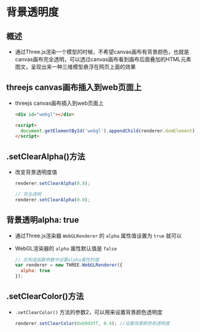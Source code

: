 # 背景透明度

## 概述

+ 通过Three.js渲染一个模型的时候，不希望canvas画布有背景颜色，也就是canvas画布完全透明，可以透过canvas画布看到画布后面叠加的HTML元素图文，呈现出来一种三维模型悬浮在网页上面的效果

## threejs canvas画布插入到web页面上

+ threejs canvas画布插入到web页面上

  ```html
  <div id="webgl"></div>

  <script>
    document.getElementById('webgl').appendChild(renderer.domElement);
  </script>
  ```

## .setClearAlpha()方法

+ 改变背景透明度值

  ```js
  renderer.setClearAlpha(0.8);
  ```

  ```js
  // 完全透明
  renderer.setClearAlpha(0.0);
  ```

## 背景透明alpha: true

+ 通过Three.js渲染器 `WebGLRenderer` 的 `alpha` 属性值设置为 `true` 就可以
+ WebGL渲染器的 `alpha` 属性默认值是 `false`

  ```js
  // 在构造函数参数中设置alpha属性的值
  var renderer = new THREE.WebGLRenderer({
    alpha: true
  });
  ```

## .setClearColor()方法

+ `.setClearColor()` 方法的参数2，可以用来设置背景颜色透明度

  ```js
  renderer.setClearColor(0xb9d3ff, 0.4); //设置背景颜色和透明度
  ```

